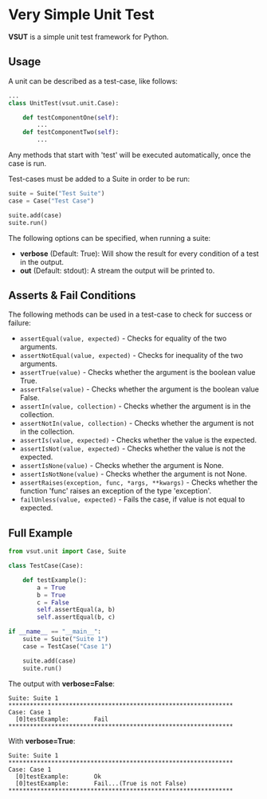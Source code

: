 # **V**ery **S**imple **U**nit **T**est
**VSUT** is a simple unit test framework for Python.

## Usage
A unit can be described as a test-case, like follows:
```python
...
class UnitTest(vsut.unit.Case):

    def testComponentOne(self):
        ...
    def testComponentTwo(self):
        ...
```
Any methods that start with 'test' will be executed automatically, once the case is run.

Test-cases must be added to a Suite in order to be run:
```python
suite = Suite("Test Suite")
case = Case("Test Case")

suite.add(case)
suite.run()
```
The following options can be specified, when running a suite:
* __verbose__ (Default: True): Will show the result for every condition of a test in the output.
* __out__ (Default: stdout): A stream the output will be printed to.

## Asserts & Fail Conditions
The following methods can be used in a test-case to check for success or failure:
* ```assertEqual(value, expected)``` - Checks for equality of the two arguments.
* ```assertNotEqual(value, expected)``` - Checks for inequality of the two arguments.
* ```assertTrue(value)``` - Checks whether the argument is the boolean value True.
* ```assertFalse(value)``` - Checks whether the argument is the boolean value False.
* ```assertIn(value, collection)``` - Checks whether the argument is in the collection.
* ```assertNotIn(value, collection)``` - Checks whether the argument is not in the collection.
* ```assertIs(value, expected)``` - Checks whether the value is the expected.
* ```assertIsNot(value, expected)``` - Checks whether the value is not the expected.
* ```assertIsNone(value)``` - Checks whether the argument is None.
* ```assertIsNotNone(value)``` - Checks whether the argument is not None.
* ```assertRaises(exception, func, *args, **kwargs)``` - Checks whether the function 'func' raises an exception of the type 'exception'.
* ```failUnless(value, expected)``` - Fails the case, if value is not equal to expected.

## Full Example
```python
from vsut.unit import Case, Suite

class TestCase(Case):

    def testExample():
        a = True
        b = True
        c = False
        self.assertEqual(a, b)
        self.assertEqual(b, c)

if __name__ == "__main__":
    suite = Suite("Suite 1")
    case = TestCase("Case 1")

    suite.add(case)
    suite.run()
```

The output with **verbose=False**:
```
Suite: Suite 1
***************************************************************
Case: Case 1
  [0]testExample:       Fail
***************************************************************
```
With **verbose=True**:
```
Suite: Suite 1
***************************************************************
Case: Case 1
  [0]testExample:       Ok
  [0]testExample:       Fail...(True is not False)
***************************************************************
```
